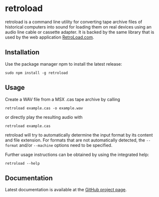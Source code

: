 # retroload

retroload is a command line utility for converting tape archive files of historical computers into sound for loading them on real devices using an audio line cable or cassette adapter.
It is backed by the same library that is used by the web application [RetroLoad.com](https://retroload.com/).

## Installation

Use the package manager npm to install the latest release:

    sudo npm install -g retroload

## Usage

Create a WAV file from a MSX .cas tape archive by calling

    retroload example.cas -o example.wav

or directly play the resulting audio with

    retroload example.cas

retroload will try to automatically determine the input format by its content and file extension.
For formats that are not automatically detected, the `--format` and/or `--machine` options need to be specified.

Further usage instructions can be obtained by using the integrated help:

    retroload --help

## Documentation

Latest documentation is available at the [GitHub project page](https://github.com/stefanschramm/retroload).
